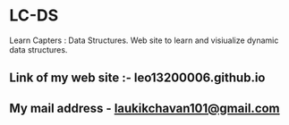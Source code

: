 # LC-DS
Learn Capters : Data Structures. Web site to learn and visiualize dynamic data structures.

## Link of my web site :- leo13200006.github.io

## My mail address - laukikchavan101@gmail.com
